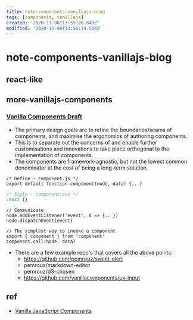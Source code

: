 ```yaml
---
title: note-components-vanillajs-blog
tags: [components, vanillajs]
created: '2020-11-06T13:55:26.840Z'
modified: '2020-11-06T13:56:14.504Z'
---
```


# note-components-vanillajs-blog

## react-like

## more-vanillajs-components

### [Vanilla Components Draft](https://github.com/websdk/vanilla)

- The primary design goals are to refine the boundaries/seams of components, and maximise the ergonomics of authoring components. 
- This is to separate out the concerns of and enable further customisations and innovations to take place orthogonal to the implementation of components. 
- The components are framework-agnostic, but not the lowest common denominator at the cost of being a long-term solution.

``` JS
/* Define - component.js */
export default function component(node, data) {.. }
```

``` CSS
/* Style - component.css */
:host {}
```

``` JS
// Communicate
node.addEventListener('event', d => {.. })
node.dispatchEvent(event)
```

``` JS
// The simplest way to invoke a component
import { component } from 'component'
component.call(node, data)
```

- There are a few example repo's that covers all the above points:
  - https://github.com/pemrouz/sweet-alert
  - pemrouz/markdown-editor
  - pemrouz/d3-chosen
  - https://github.com/vanillacomponents/ux-input

## ref

- [Vanilla JavaScript Components](https://medium.com/bunnyllc/vanilla-js-components-8d20c58b69f4)

